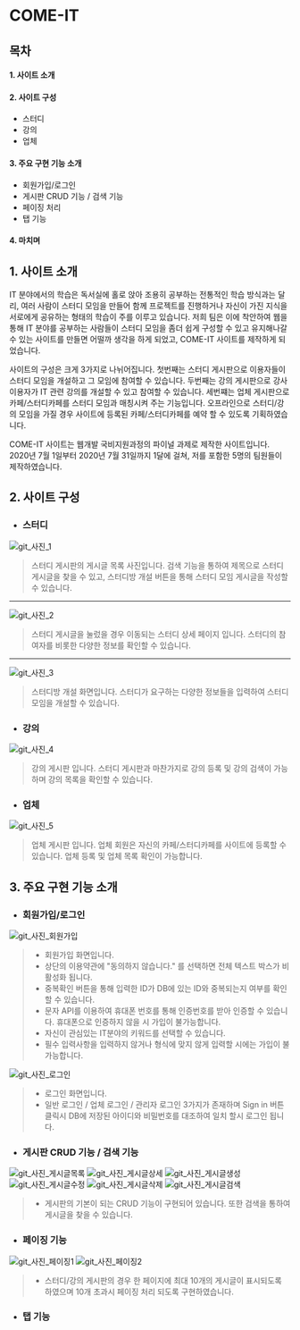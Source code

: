 # COME-IT


## 목차
#### 1. 사이트 소개
#### 2. 사이트 구성
  * 스터디
  * 강의
  * 업체
#### 3. 주요 구현 기능 소개
  * 회원가입/로그인
  * 게시판 CRUD 기능 / 검색 기능
  * 페이징 처리
  * 탭 기능
#### 4. 마치며



## 1. 사이트 소개

 IT 분야에서의 학습은 독서실에 홀로 앉아 조용히 공부하는 전통적인 학습 방식과는 달리, 여러 사람이 스터디 모임을 만들어 함께 프로젝트를 진행하거나 자신이 가진 지식을 서로에게 
 공유하는 형태의 학습이 주를 이루고 있습니다. 저희 팀은 이에 착안하여 웹을 통해 IT 분야를 공부하는 사람들이 스터디 모임을 좀더 쉽게 구성할 수 있고 유지해나갈 수 있는 
 사이트를 만들면 어떨까 생각을 하게 되었고, COME-IT 사이트를 제작하게 되었습니다.
 
 사이트의 구성은 크게 3가지로 나뉘어집니다. 첫번째는 스터디 게시판으로 이용자들이 스터디 모임을 개설하고 그 모임에 참여할 수 있습니다. 두번째는 강의 게시판으로 강사 이용자가
 IT 관련 강의를 개설할 수 있고 참여할 수 있습니다. 세번쨰는 업체 게시판으로 카페/스터디카페를 스터디 모임과 매칭시켜 주는 기능입니다. 오프라인으로 스터디/강의 모임을 가질 경우
 사이트에 등록된 카페/스터디카페를 예약 할 수 있도록 기획하였습니다.

 COME-IT 사이트는 웹개발 국비지원과정의 파이널 과제로 제작한 사이트입니다. 2020년 7월 1일부터 2020년 7월 31일까지 1달에 걸쳐, 저를 포함한 5명의 팀원들이 제작하였습니다.



## 2. 사이트 구성

* ### 스터디

![git_사진_1](https://user-images.githubusercontent.com/36719307/108813020-82639880-75f3-11eb-87d6-b3822088b9f4.PNG)

> 스터디 게시판의 게시글 목록 사진입니다. 검색 기능을 통하여 제목으로 스터디 게시글을 찾을 수 있고, 스터디방 개설 버튼을 통해 스터디 모임 게시글을 작성할 수 있습니다.

***

![git_사진_2](https://user-images.githubusercontent.com/36719307/108813317-24838080-75f4-11eb-8378-39a40100a651.PNG)

> 스터디 게시글을 눌렀을 경우 이동되는 스터디 상세 페이지 입니다. 스터디의 참여자를 비롯한 다양한 정보를 확인할 수 있습니다.

***

![git_사진_3](https://user-images.githubusercontent.com/36719307/108813320-251c1700-75f4-11eb-895f-811f3981dd39.PNG)

> 스터디방 개설 화면입니다. 스터디가 요구하는 다양한 정보들을 입력하여 스터디 모임을 개설할 수 있습니다.


* ### 강의

![git_사진_4](https://user-images.githubusercontent.com/36719307/108814663-8b099e00-75f6-11eb-90dc-ff457934a0b8.PNG)

> 강의 게시판 입니다. 스터디 게시판과 마찬가지로 강의 등록 및 강의 검색이 가능하며 강의 목록을 확인할 수 있습니다.

* ### 업체

![git_사진_5](https://user-images.githubusercontent.com/36719307/108814665-8ba23480-75f6-11eb-8193-41bbe169e7c0.PNG)

> 업체 게시판 입니다. 업체 회원은 자신의 카페/스터디카페를 사이트에 등록할 수 있습니다. 업체 등록 및 업체 목록 확인이 가능합니다.



## 3. 주요 구현 기능 소개

* ### 회원가입/로그인

![git_사진_회원가입](https://user-images.githubusercontent.com/36719307/108949283-76d1a980-76a7-11eb-856b-596988be5195.PNG)

>  - 회원가입 화면입니다.
>  - 상단의 이용약관에 "동의하지 않습니다." 를 선택하면 전체 텍스트 박스가 비활성화 됩니다.
>  - 중복확인 버튼을 통해 입력한 ID가 DB에 있는 ID와 중복되는지 여부를 확인할 수 있습니다.
>  - 문자 API를 이용하여 휴대폰 번호를 통해 인증번호를 받아 인증할 수 있습니다. 휴대폰으로 인증하지 않을 시 가입이 불가능합니다.
>  - 자신이 관심있는 IT분야의 키워드를 선택할 수 있습니다.
>  - 필수 입력사항을 입력하지 않거나 형식에 맞지 않게 입력할 시에는 가입이 불가능합니다.

![git_사진_로그인](https://user-images.githubusercontent.com/36719307/108949618-14c57400-76a8-11eb-9d1e-fab861d86e38.PNG)

> - 로그인 화면입니다.
> - 일반 로그인 / 업체 로그인 / 관리자 로그인 3가지가 존재하며 Sign in 버튼 클릭시 DB에 저장된 아이디와 비밀번호를 대조하여 일치 할시 로그인 됩니다.

* ### 게시판 CRUD 기능 / 검색 기능

![git_사진_게시글목록](https://user-images.githubusercontent.com/36719307/108952149-63750d00-76ac-11eb-85d5-c9ee6c47711f.PNG)
![git_사진_게시글상세](https://user-images.githubusercontent.com/36719307/108952185-6ff96580-76ac-11eb-9528-14ed9e4de730.PNG)
![git_사진_게시글생성](https://user-images.githubusercontent.com/36719307/108953144-0c703780-76ae-11eb-906e-92990b0c5e68.PNG)
![git_사진_게시글수정](https://user-images.githubusercontent.com/36719307/108952135-6243e000-76ac-11eb-91e6-0eb518d34df6.PNG)
![git_사진_게시글삭제](https://user-images.githubusercontent.com/36719307/108952152-653ed080-76ac-11eb-880b-b781855fbfdf.PNG)
![git_사진_게시글검색](https://user-images.githubusercontent.com/36719307/108953267-480b0180-76ae-11eb-969e-f572549e3205.PNG)

> - 게시판의 기본이 되는 CRUD 기능이 구현되어 있습니다. 또한 검색을 통하여 게시글을 찾을 수 있습니다.

* ### 페이징 기능

![git_사진_페이징1](https://user-images.githubusercontent.com/36719307/108955905-3deb0200-76b2-11eb-97a8-06b272ba264b.PNG)
![git_사진_페이징2](https://user-images.githubusercontent.com/36719307/108955908-3fb4c580-76b2-11eb-9371-dd9f290c5401.PNG)

> - 스터디/강의 게시판의 경우 한 페이지에 최대 10개의 게시글이 표시되도록 하였으며 10개 초과시 페이징 처리 되도록 구현하였습니다.


* ### 탭 기능























